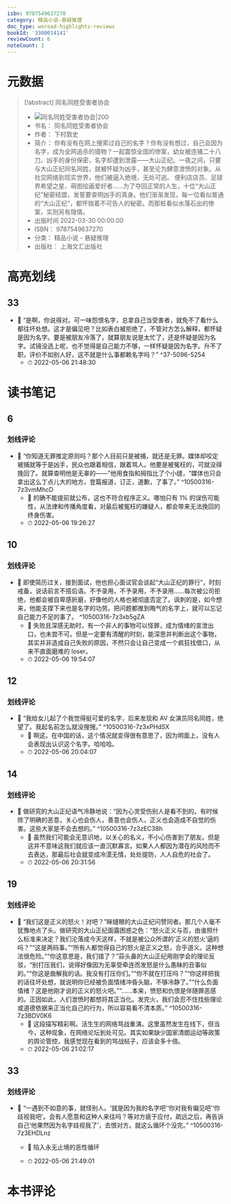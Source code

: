```yaml
---
isbn: 9787549637270
category: 精品小说-悬疑推理
doc_type: weread-highlights-reviews
bookId: '3300014141'
reviewCount: 6
noteCount: 2
---
```


# 元数据

> [!abstract] 同名同姓受害者协会
> - ![ 同名同姓受害者协会|200](https://weread-1258476243.file.myqcloud.com/weread/cover/41/3300014141/t7_3300014141.jpg)
> - 书名： 同名同姓受害者协会
> - 作者： 下村敦史
> - 简介： 你有没有在网上搜索过自己的名字？你有没有想过，自己会因为名字，成为全网追杀的猎物？一起震惊全国的惨案，幼女被连捅二十八刀。凶手的身份保密，名字却遭到泄露——大山正纪。一夜之间，只要与大山正纪同名同姓，就被怀疑为凶手，甚至沦为肆意泄愤的对象。从社交网络到现实世界，他们被逼入绝境，无处可逃。 便利店店员、足球界希望之星、萌图绘画爱好者……为了夺回正常的人生，十位“大山正纪”秘密结盟，发誓要查明凶手的真身。他们渐渐发现，每一位看似普通的“大山正纪”，都怀揣着不可告人的秘密。而那桩看似水落石出的惨案，实则另有隐情。
> - 出版时间 2022-03-30 00:00:00
> - ISBN： 9787549637270
> - 分类： 精品小说 - 悬疑推理
> - 出版社： 上海文汇出版社

# 高亮划线

## 33

- 📌 “是啊，你说得对。可一味怨恨名字，总拿自己当受害者，就免不了看什么都往坏处想。这才是偏见吧？比如表白被拒绝了，不管对方怎么解释，都怀疑是因为名字。要是被朋友冷落了，就算朋友说是太忙了，还是怀疑是因为名字。试镜没选上呢，也不觉得是自己能力不够，一样怀疑是因为名字。升不了职，评价不如别人好，这不就是什么事都赖名字吗？” ^37-5096-5254
	- ⏱ 2022-05-06 21:48:30
 

# 读书笔记

## 6

### 划线评论

- 📌 “你知道无罪推定原则吗？那个人目前只是被捕，就还是无罪。媒体却咬定被捕就等于是凶手，民众也跟着相信，跟着骂人。他要是被冤枉的，可就没得挽回了。就算查明他是无辜的——”他用食指和拇指比了个小缝，“媒体也只会拿出这么丁点儿大的地方，登篇报道，订正，道歉，了事了。”  ^10500316-7z3vmMhcD
	- 💭 的确不能提前就公布，这也不符合程序正义。哪怕只有 1% 的误伤可能性，从法律和传播角度看，对最后被冤枉的嫌疑人，都会带来无法挽回的终身伤害。
	- ⏱ 2022-05-06 19:26:27
   

## 10

### 划线评论

- 📌 即使简历过关，接到面试，他也担心面试官会谈起“大山正纪的罪行”，时刻戒备，说话前言不搭后语。不予录用，不予录用，不予录用……每次被公司拒绝，他都会被自卑感折磨，好像他的人格也被彻底否定了。讽刺的是，如今想来，他能支撑下来也是名字的功劳。把问题都推到晦气的名字上，就可以忘记自己能力不足的事了。  ^10500316-7z3xb5gZA
	- 💭 失败且深感无助时，有一个非人的事物可以怪罪，成为情绪的宣泄出口，也未尝不可。但是一定要有清醒的时刻，能深思并判断出这个事物，其实并非造成自己失败的原因，不然只会让自己变成一个疯狂找借口，从来不直面磨难的 loser。
	- ⏱ 2022-05-06 19:54:07
   

## 12

### 划线评论

- 📌 “我给女儿起了个我觉得挺可爱的名字，后来发现和 AV 女演员同名同姓，绝望了。我起名前怎么就没搜搜。”  ^10500316-7z3xPHdSX
	- 💭 啊这。在中国的话，这个情况就变得很有意思了，因为明面上，没有人会表现出认识这个名字。哈哈哈。
	- ⏱ 2022-05-06 20:04:07
   

## 14

### 划线评论

- 📌 做研究的大山正纪语气冷静地说：“因为心灵受伤别人是看不到的。有时候除了明确的恶意，关心也会伤人，善意也会伤人，正义也会造成不自觉的伤害。这些大家是不会去想的。”  ^10500316-7z3zEC38h
	- 💭 虽然我们可能会无意识地，以关心的名义，不小心伤害到了朋友。但是这并不意味这我们就应该一直沉默寡言。如果人人都因为潜在的风险而不去表达，那最后社会就变成冷漠无情，处处提防，人人自危的社会了。
	- ⏱ 2022-05-06 20:31:56
   

## 19

### 划线评论

- 📌 “我们这是正义的怒火！对吧？”眯缝眼的大山正纪问赞同者。那几个人毫不犹豫地点了头。做研究的大山正纪面露困惑之色：“怒火正义与否，由谁照什么标准来决定？我们沦落成今天这样，不就是被公众所谓的‘正义的怒火’逼的吗？”“这是两码事。”“所有人都觉得自己的怒火是正义之怒，合乎道义。这种想法很危险。”“你这意思是，我们错了？”蒜头鼻的大山正纪用刚学会的理论反驳，“别打压我们，说得好像因为无辜受牵连而发怒是什么愚昧的丑事似的。”“你这是曲解我的话。我没有打压你们。”“你不就在打压吗？”“你这样把我的话往坏处想，就说明你已经被负面情绪冲昏头脑，不够冷静了。”“什么负面情绪？这是他刚才说的正义的怒火吧。”“……本来，愤怒和仇恨是伴随罪恶感的。正因如此，人们泄愤时都想将其正当化。发完火，我们会忍不住找些理论或道德依据来正当化自己的行为，所以容易看不清本质。”  ^10500316-7z3BDV0K6
	- 💭 这段描写精彩啊。活生生的网络骂战重演。这里虽然发生在线下，但当今，这种现象，在网络论坛到处可见。其实如果缺少国家清朗运动等政策的舆论管控，我感觉现在看到的骂战帖子，应该会多十倍。
	- ⏱ 2022-05-06 21:02:17
   

## 33

### 划线评论

- 📌 “一遇到不如意的事，就怪别人。‘就是因为我的名字吧’‘你对我有偏见吧’‘你歧视我吧’。会有人愿意和这种人来往吗？等对方疲于应付，疏远之后，再告诉自己‘他果然因为名字歧视我了’，去恨对方。就这么循环个没完。”  ^10500316-7z3EHDLnz
	- 💭 陷入永无止境的恶性循环

	- ⏱ 2022-05-06 21:49:01
   

# 本书评论
